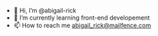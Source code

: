 - 👋 Hi, I’m @abigail-rick
- 🌱 I’m currently learning front-end developement
- 📫 How to reach me abigail_rick@mailfence.com


<!---
abigail-rick/abigail-rick is a ✨ special ✨ repository because its `README.md` (this file) appears on your GitHub profile.
You can click the Preview link to take a look at your changes.
--->

